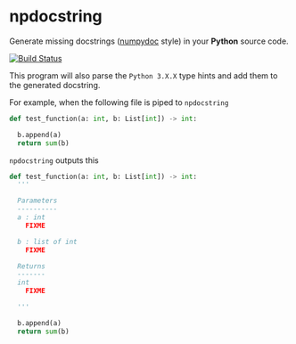 # npdocstring

Generate missing docstrings ([numpydoc](https://github.com/numpy/numpy/blob/master/doc/HOWTO_DOCUMENT.rst.txt) style) in your **Python** source code.

[![Build Status](https://travis-ci.org/tgy/npdocstring.svg?branch=master)](https://travis-ci.org/tgy/npdocstring)

This program will also parse the `Python 3.X.X` type hints and add them to the
generated docstring.

For example, when the following file is piped to `npdocstring`

```python
def test_function(a: int, b: List[int]) -> int:

  b.append(a)
  return sum(b)
```

`npdocstring` outputs this

```python
def test_function(a: int, b: List[int]) -> int:
  '''

  Parameters
  ----------
  a : int
    FIXME

  b : list of int
    FIXME

  Returns
  -------
  int
    FIXME

  '''

  b.append(a)
  return sum(b)
```
